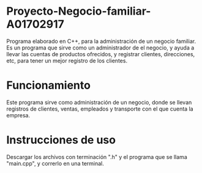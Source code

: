 # Proyecto-Negocio-familiar-A01702917
Programa elaborado en C++, para la administración de un negocio familiar.
Es un programa que sirve como un administrador de el negocio, y ayuda a llevar las cuentas de productos
ofrecidos, y registrar clientes, direcciones, etc, para tener un mejor registro de los clientes.

# Funcionamiento
Este programa sirve como administración de un negocio, donde se llevan registros de clientes, ventas, 
empleados y transporte con el que cuenta la empresa.

# Instrucciones de uso
Descargar los archivos con terminación ".h" y el programa que se llama "main.cpp", y correrlo en
una terminal.
